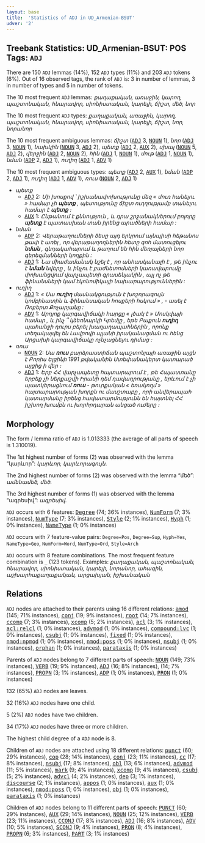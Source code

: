```yaml
---
layout: base
title:  'Statistics of ADJ in UD_Armenian-BSUT'
udver: '2'
---
```


## Treebank Statistics: UD_Armenian-BSUT: POS Tags: `ADJ`

There are 150 `ADJ` lemmas (14%), 152 `ADJ` types (11%) and 203 `ADJ` tokens (6%).
Out of 16 observed tags, the rank of `ADJ` is: 3 in number of lemmas, 3 in number of types and 5 in number of tokens.

The 10 most frequent `ADJ` lemmas: <em>քաղաքական, առաջին, կարող, պաշտոնական, հնարավոր, սիոնիստական, կարելի, ճիշտ, մեծ, նոր</em>

The 10 most frequent `ADJ` types:  <em>քաղաքական, առաջին, կարող, պաշտոնական, հնարավոր, սիոնիստական, կարելի, ճիշտ, նոր, նորանոր</em>

The 10 most frequent ambiguous lemmas: <em>ճիշտ</em> (<tt><a href="hy_bsut-pos-ADJ.html">ADJ</a></tt> 3, <tt><a href="hy_bsut-pos-NOUN.html">NOUN</a></tt> 1), <em>նոր</em> (<tt><a href="hy_bsut-pos-ADJ.html">ADJ</a></tt> 3, <tt><a href="hy_bsut-pos-NOUN.html">NOUN</a></tt> 1), <em>նախկին</em> (<tt><a href="hy_bsut-pos-NOUN.html">NOUN</a></tt> 3, <tt><a href="hy_bsut-pos-ADJ.html">ADJ</a></tt> 2), <em>պետք</em> (<tt><a href="hy_bsut-pos-ADJ.html">ADJ</a></tt> 2, <tt><a href="hy_bsut-pos-AUX.html">AUX</a></tt> 2), <em>սխալ</em> (<tt><a href="hy_bsut-pos-NOUN.html">NOUN</a></tt> 5, <tt><a href="hy_bsut-pos-ADJ.html">ADJ</a></tt> 2), <em>վերջին</em> (<tt><a href="hy_bsut-pos-ADJ.html">ADJ</a></tt> 2, <tt><a href="hy_bsut-pos-NOUN.html">NOUN</a></tt> 2), <em>հին</em> (<tt><a href="hy_bsut-pos-ADJ.html">ADJ</a></tt> 1, <tt><a href="hy_bsut-pos-NOUN.html">NOUN</a></tt> 1), <em>մութ</em> (<tt><a href="hy_bsut-pos-ADJ.html">ADJ</a></tt> 1, <tt><a href="hy_bsut-pos-NOUN.html">NOUN</a></tt> 1), <em>նման</em> (<tt><a href="hy_bsut-pos-ADP.html">ADP</a></tt> 2, <tt><a href="hy_bsut-pos-ADJ.html">ADJ</a></tt> 1), <em>ուղիղ</em> (<tt><a href="hy_bsut-pos-ADJ.html">ADJ</a></tt> 1, <tt><a href="hy_bsut-pos-ADV.html">ADV</a></tt> 1)

The 10 most frequent ambiguous types:  <em>պետք</em> (<tt><a href="hy_bsut-pos-ADJ.html">ADJ</a></tt> 2, <tt><a href="hy_bsut-pos-AUX.html">AUX</a></tt> 1), <em>նման</em> (<tt><a href="hy_bsut-pos-ADP.html">ADP</a></tt> 2, <tt><a href="hy_bsut-pos-ADJ.html">ADJ</a></tt> 1), <em>ուղիղ</em> (<tt><a href="hy_bsut-pos-ADJ.html">ADJ</a></tt> 1, <tt><a href="hy_bsut-pos-ADV.html">ADV</a></tt> 1), <em>ռուս</em> (<tt><a href="hy_bsut-pos-NOUN.html">NOUN</a></tt> 2, <tt><a href="hy_bsut-pos-ADJ.html">ADJ</a></tt> 1)


* <em>պետք</em>
  * <tt><a href="hy_bsut-pos-ADJ.html">ADJ</a></tt> 2: <em>Մի խոսքով ՝ իշխանափոխությունը մեզ « մուռ հանելու » համար չի <b>պետք</b> , պետությունը ճիշտ ուղղությամբ տանելու համար է <b>պետք</b> ։</em>
  * <tt><a href="hy_bsut-pos-AUX.html">AUX</a></tt> 1: <em>Ընթանում է քննություն , և դրա շրջանակներում բոլորը <b>պետք</b> է պատասխան տան իրենց արածների համար :</em>
* <em>նման</em>
  * <tt><a href="hy_bsut-pos-ADP.html">ADP</a></tt> 2: <em>Վերաթաղումների ծեսը այդ երկրում այնպիսի հեթանոս թափ է առել , որ վերաթաղողներին հետը զոհ մատուցելու <b>նման</b> , գնդակահարում և թաղում են հին մեռյալների նոր գերեզմանների կողքին :</em>
  * <tt><a href="hy_bsut-pos-ADJ.html">ADJ</a></tt> 1: <em>Նա միաժամանակ նշել է , որ անհասկանալի է , թե ինչու է <b>նման</b> նվերը , և ինչու է բաժնետոմսերի կառավարումը փոխանցվում վարչապետի գրասենյակին , այլ ոչ թե ֆինանսների կամ էկոնոմիկայի նախարարություններին :</em>
* <em>ուղիղ</em>
  * <tt><a href="hy_bsut-pos-ADJ.html">ADJ</a></tt> 1: <em>« Սա <b>ուղիղ</b> մասնակցություն է խոշորագույն կոմբինատին և ֆինանսական հոսքերի հսկում » , - ասել է Ռոբերտ Քոչարյանը :</em>
  * <tt><a href="hy_bsut-pos-ADV.html">ADV</a></tt> 1: <em>Արդյոք կարգավիճակի հարցը « լծակ է » Մոսկվայի համար , և ինչ ՞ կձեռնարկի Կրեմլը , եթե Բաքուն <b>ուղիղ</b> պահանջի դուրս բերել խաղաղապահներին , որոնք տեղակայվել են Լավրովի պլանի իրականացման ու հենց Արցախի կարգավիճակը ոչնչացնելու դիմաց ։</em>
* <em>ռուս</em>
  * <tt><a href="hy_bsut-pos-NOUN.html">NOUN</a></tt> 2: <em>Սա <b>ռուս</b> բարձրաստիճան պաշտոնյայի առաջին այցն է Բորիս Ելցինի 1991 թվականին Ստեփանակերտ կատարած այցից ի վեր ։</em>
  * <tt><a href="hy_bsut-pos-ADJ.html">ADJ</a></tt> 1: <em>Երբ ՀՀ վարչապետը հայտարարում է , թե Հայաստանը երբեք չի ներքաշվի Իրանի դեմ դավադրությանը , երևում է չի պատկերացնում <b>ռուս</b> - թուրքական « եռակողմ » հայտարարության խորքն ու մասշտաբը , որի անվերապահ կատարմանը իրենց հավատարմությունն են հայտնել ՀՀ իշխող խումբն ու խորհրդարան անցած ուժերը ։</em>

## Morphology

The form / lemma ratio of `ADJ` is 1.013333 (the average of all parts of speech is 1.310019).

The 1st highest number of forms (2) was observed with the lemma “կարևոր”: <em>կարևոր, կարևորագույն</em>.

The 2nd highest number of forms (2) was observed with the lemma “մեծ”: <em>ամենամեծ, մեծ</em>.

The 3rd highest number of forms (1) was observed with the lemma “ագրեսիվ”: <em>ագրեսիվ</em>.

`ADJ` occurs with 6 features: <tt><a href="hy_bsut-feat-Degree.html">Degree</a></tt> (74; 36% instances), <tt><a href="hy_bsut-feat-NumForm.html">NumForm</a></tt> (7; 3% instances), <tt><a href="hy_bsut-feat-NumType.html">NumType</a></tt> (7; 3% instances), <tt><a href="hy_bsut-feat-Style.html">Style</a></tt> (2; 1% instances), <tt><a href="hy_bsut-feat-Hyph.html">Hyph</a></tt> (1; 0% instances), <tt><a href="hy_bsut-feat-NameType.html">NameType</a></tt> (1; 0% instances)

`ADJ` occurs with 7 feature-value pairs: `Degree=Pos`, `Degree=Sup`, `Hyph=Yes`, `NameType=Geo`, `NumForm=Word`, `NumType=Ord`, `Style=Arch`

`ADJ` occurs with 8 feature combinations.
The most frequent feature combination is `_` (123 tokens).
Examples: <em>քաղաքական, պաշտոնական, հնարավոր, սիոնիստական, կարելի, նորանոր, ահագին, աշխարհաքաղաքական, արցախյան, իշխանական</em>


## Relations

`ADJ` nodes are attached to their parents using 16 different relations: <tt><a href="hy_bsut-dep-amod.html">amod</a></tt> (145; 71% instances), <tt><a href="hy_bsut-dep-conj.html">conj</a></tt> (19; 9% instances), <tt><a href="hy_bsut-dep-root.html">root</a></tt> (14; 7% instances), <tt><a href="hy_bsut-dep-ccomp.html">ccomp</a></tt> (7; 3% instances), <tt><a href="hy_bsut-dep-xcomp.html">xcomp</a></tt> (5; 2% instances), <tt><a href="hy_bsut-dep-acl.html">acl</a></tt> (3; 1% instances), <tt><a href="hy_bsut-dep-acl-relcl.html">acl:relcl</a></tt> (1; 0% instances), <tt><a href="hy_bsut-dep-advmod.html">advmod</a></tt> (1; 0% instances), <tt><a href="hy_bsut-dep-compound-lvc.html">compound:lvc</a></tt> (1; 0% instances), <tt><a href="hy_bsut-dep-csubj.html">csubj</a></tt> (1; 0% instances), <tt><a href="hy_bsut-dep-fixed.html">fixed</a></tt> (1; 0% instances), <tt><a href="hy_bsut-dep-nmod-npmod.html">nmod:npmod</a></tt> (1; 0% instances), <tt><a href="hy_bsut-dep-nmod-poss.html">nmod:poss</a></tt> (1; 0% instances), <tt><a href="hy_bsut-dep-nsubj.html">nsubj</a></tt> (1; 0% instances), <tt><a href="hy_bsut-dep-orphan.html">orphan</a></tt> (1; 0% instances), <tt><a href="hy_bsut-dep-parataxis.html">parataxis</a></tt> (1; 0% instances)

Parents of `ADJ` nodes belong to 7 different parts of speech: <tt><a href="hy_bsut-pos-NOUN.html">NOUN</a></tt> (149; 73% instances), <tt><a href="hy_bsut-pos-VERB.html">VERB</a></tt> (19; 9% instances), <tt><a href="hy_bsut-pos-ADJ.html">ADJ</a></tt> (16; 8% instances),  (14; 7% instances), <tt><a href="hy_bsut-pos-PROPN.html">PROPN</a></tt> (3; 1% instances), <tt><a href="hy_bsut-pos-ADP.html">ADP</a></tt> (1; 0% instances), <tt><a href="hy_bsut-pos-PRON.html">PRON</a></tt> (1; 0% instances)

132 (65%) `ADJ` nodes are leaves.

32 (16%) `ADJ` nodes have one child.

5 (2%) `ADJ` nodes have two children.

34 (17%) `ADJ` nodes have three or more children.

The highest child degree of a `ADJ` node is 8.

Children of `ADJ` nodes are attached using 18 different relations: <tt><a href="hy_bsut-dep-punct.html">punct</a></tt> (60; 29% instances), <tt><a href="hy_bsut-dep-cop.html">cop</a></tt> (28; 14% instances), <tt><a href="hy_bsut-dep-conj.html">conj</a></tt> (23; 11% instances), <tt><a href="hy_bsut-dep-cc.html">cc</a></tt> (17; 8% instances), <tt><a href="hy_bsut-dep-nsubj.html">nsubj</a></tt> (17; 8% instances), <tt><a href="hy_bsut-dep-obl.html">obl</a></tt> (13; 6% instances), <tt><a href="hy_bsut-dep-advmod.html">advmod</a></tt> (11; 5% instances), <tt><a href="hy_bsut-dep-mark.html">mark</a></tt> (9; 4% instances), <tt><a href="hy_bsut-dep-xcomp.html">xcomp</a></tt> (9; 4% instances), <tt><a href="hy_bsut-dep-csubj.html">csubj</a></tt> (5; 2% instances), <tt><a href="hy_bsut-dep-advcl.html">advcl</a></tt> (4; 2% instances), <tt><a href="hy_bsut-dep-dep.html">dep</a></tt> (3; 1% instances), <tt><a href="hy_bsut-dep-discourse.html">discourse</a></tt> (2; 1% instances), <tt><a href="hy_bsut-dep-appos.html">appos</a></tt> (1; 0% instances), <tt><a href="hy_bsut-dep-aux.html">aux</a></tt> (1; 0% instances), <tt><a href="hy_bsut-dep-nmod-poss.html">nmod:poss</a></tt> (1; 0% instances), <tt><a href="hy_bsut-dep-obj.html">obj</a></tt> (1; 0% instances), <tt><a href="hy_bsut-dep-parataxis.html">parataxis</a></tt> (1; 0% instances)

Children of `ADJ` nodes belong to 11 different parts of speech: <tt><a href="hy_bsut-pos-PUNCT.html">PUNCT</a></tt> (60; 29% instances), <tt><a href="hy_bsut-pos-AUX.html">AUX</a></tt> (29; 14% instances), <tt><a href="hy_bsut-pos-NOUN.html">NOUN</a></tt> (25; 12% instances), <tt><a href="hy_bsut-pos-VERB.html">VERB</a></tt> (23; 11% instances), <tt><a href="hy_bsut-pos-CCONJ.html">CCONJ</a></tt> (17; 8% instances), <tt><a href="hy_bsut-pos-ADJ.html">ADJ</a></tt> (16; 8% instances), <tt><a href="hy_bsut-pos-ADV.html">ADV</a></tt> (10; 5% instances), <tt><a href="hy_bsut-pos-SCONJ.html">SCONJ</a></tt> (9; 4% instances), <tt><a href="hy_bsut-pos-PRON.html">PRON</a></tt> (8; 4% instances), <tt><a href="hy_bsut-pos-PROPN.html">PROPN</a></tt> (6; 3% instances), <tt><a href="hy_bsut-pos-PART.html">PART</a></tt> (3; 1% instances)

